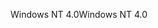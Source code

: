 <span data-ttu-id="42788-101">Windows NT 4.0</span><span class="sxs-lookup"><span data-stu-id="42788-101">Windows NT 4.0</span></span>